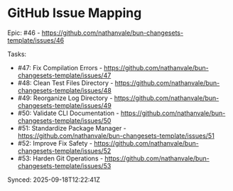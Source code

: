 # GitHub Issue Mapping

Epic: #46 - https://github.com/nathanvale/bun-changesets-template/issues/46

Tasks:
- #47: Fix Compilation Errors - https://github.com/nathanvale/bun-changesets-template/issues/47
- #48: Clean Test Files Directory - https://github.com/nathanvale/bun-changesets-template/issues/48
- #49: Reorganize Log Directory - https://github.com/nathanvale/bun-changesets-template/issues/49
- #50: Validate CLI Documentation - https://github.com/nathanvale/bun-changesets-template/issues/50
- #51: Standardize Package Manager - https://github.com/nathanvale/bun-changesets-template/issues/51
- #52: Improve Fix Safety - https://github.com/nathanvale/bun-changesets-template/issues/52
- #53: Harden Git Operations - https://github.com/nathanvale/bun-changesets-template/issues/53

Synced: 2025-09-18T12:22:41Z